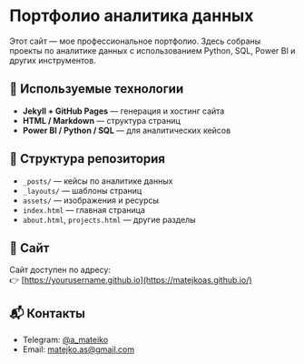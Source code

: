 # Портфолио аналитика данных

Этот сайт — мое профессиональное портфолио. Здесь собраны проекты по аналитике данных с использованием Python, SQL, Power BI и других инструментов.

## 🧰 Используемые технологии

- **Jekyll + GitHub Pages** — генерация и хостинг сайта  
- **HTML / Markdown** — структура страниц  
- **Power BI / Python / SQL** — для аналитических кейсов  

## 📁 Структура репозитория

- `_posts/` — кейсы по аналитике данных  
- `_layouts/` — шаблоны страниц  
- `assets/` — изображения и ресурсы  
- `index.html` — главная страница  
- `about.html`, `projects.html` — другие разделы

## 🔗 Сайт

Сайт доступен по адресу:  
👉 [https://yourusername.github.io](https://matejkoas.github.io/)

## 📬 Контакты

- Telegram: [@a_mateiko](https://t.me/a_mateiko)  
- Email: matejko.as@gmail.com  
